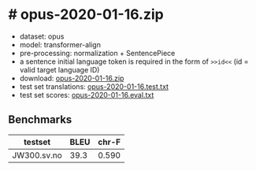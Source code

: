 # # opus-2020-01-16.zip

* dataset: opus
* model: transformer-align
* pre-processing: normalization + SentencePiece
* a sentence initial language token is required in the form of `>>id<<` (id = valid target language ID)
* download: [opus-2020-01-16.zip](https://object.pouta.csc.fi/OPUS-MT-models/sv-nb_NO+nb+nn_NO+nn+nog+no_nb+no/opus-2020-01-16.zip)
* test set translations: [opus-2020-01-16.test.txt](https://object.pouta.csc.fi/OPUS-MT-models/sv-nb_NO+nb+nn_NO+nn+nog+no_nb+no/opus-2020-01-16.test.txt)
* test set scores: [opus-2020-01-16.eval.txt](https://object.pouta.csc.fi/OPUS-MT-models/sv-nb_NO+nb+nn_NO+nn+nog+no_nb+no/opus-2020-01-16.eval.txt)

## Benchmarks

| testset               | BLEU  | chr-F |
|-----------------------|-------|-------|
| JW300.sv.no 	| 39.3 	| 0.590 |

